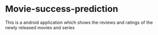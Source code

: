 # Movie-success-prediction
This is a android application which shows the reviews and ratings of the newly released movies and series
